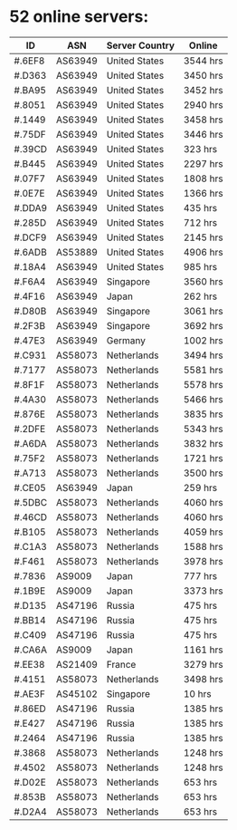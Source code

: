 # 52 online servers:

| ID | ASN | Server Country | Online |
| ------ | ------ | ------ | ------ |
| #.6EF8 | AS63949 | United States | 3544 hrs |
| #.D363 | AS63949 | United States | 3450 hrs |
| #.BA95 | AS63949 | United States | 3452 hrs |
| #.8051 | AS63949 | United States | 2940 hrs |
| #.1449 | AS63949 | United States | 3458 hrs |
| #.75DF | AS63949 | United States | 3446 hrs |
| #.39CD | AS63949 | United States | 323 hrs |
| #.B445 | AS63949 | United States | 2297 hrs |
| #.07F7 | AS63949 | United States | 1808 hrs |
| #.0E7E | AS63949 | United States | 1366 hrs |
| #.DDA9 | AS63949 | United States | 435 hrs |
| #.285D | AS63949 | United States | 712 hrs |
| #.DCF9 | AS63949 | United States | 2145 hrs |
| #.6ADB | AS53889 | United States | 4906 hrs |
| #.18A4 | AS63949 | United States | 985 hrs |
| #.F6A4 | AS63949 | Singapore | 3560 hrs |
| #.4F16 | AS63949 | Japan | 262 hrs |
| #.D80B | AS63949 | Singapore | 3061 hrs |
| #.2F3B | AS63949 | Singapore | 3692 hrs |
| #.47E3 | AS63949 | Germany | 1002 hrs |
| #.C931 | AS58073 | Netherlands | 3494 hrs |
| #.7177 | AS58073 | Netherlands | 5581 hrs |
| #.8F1F | AS58073 | Netherlands | 5578 hrs |
| #.4A30 | AS58073 | Netherlands | 5466 hrs |
| #.876E | AS58073 | Netherlands | 3835 hrs |
| #.2DFE | AS58073 | Netherlands | 5343 hrs |
| #.A6DA | AS58073 | Netherlands | 3832 hrs |
| #.75F2 | AS58073 | Netherlands | 1721 hrs |
| #.A713 | AS58073 | Netherlands | 3500 hrs |
| #.CE05 | AS63949 | Japan | 259 hrs |
| #.5DBC | AS58073 | Netherlands | 4060 hrs |
| #.46CD | AS58073 | Netherlands | 4060 hrs |
| #.B105 | AS58073 | Netherlands | 4059 hrs |
| #.C1A3 | AS58073 | Netherlands | 1588 hrs |
| #.F461 | AS58073 | Netherlands | 3978 hrs |
| #.7836 | AS9009 | Japan | 777 hrs |
| #.1B9E | AS9009 | Japan | 3373 hrs |
| #.D135 | AS47196 | Russia | 475 hrs |
| #.BB14 | AS47196 | Russia | 475 hrs |
| #.C409 | AS47196 | Russia | 475 hrs |
| #.CA6A | AS9009 | Japan | 1161 hrs |
| #.EE38 | AS21409 | France | 3279 hrs |
| #.4151 | AS58073 | Netherlands | 3498 hrs |
| #.AE3F | AS45102 | Singapore | 10 hrs |
| #.86ED | AS47196 | Russia | 1385 hrs |
| #.E427 | AS47196 | Russia | 1385 hrs |
| #.2464 | AS47196 | Russia | 1385 hrs |
| #.3868 | AS58073 | Netherlands | 1248 hrs |
| #.4502 | AS58073 | Netherlands | 1248 hrs |
| #.D02E | AS58073 | Netherlands | 653 hrs |
| #.853B | AS58073 | Netherlands | 653 hrs |
| #.D2A4 | AS58073 | Netherlands | 653 hrs |

